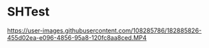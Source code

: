# SHTest



https://user-images.githubusercontent.com/108285786/182885826-455d02ea-e096-4856-95a8-120fc8aa8ced.MP4

